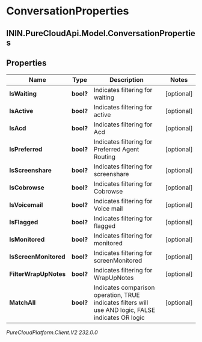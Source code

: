# ConversationProperties

## ININ.PureCloudApi.Model.ConversationProperties

## Properties

|Name | Type | Description | Notes|
|------------ | ------------- | ------------- | -------------|
| **IsWaiting** | **bool?** | Indicates filtering for waiting | [optional] |
| **IsActive** | **bool?** | Indicates filtering for active | [optional] |
| **IsAcd** | **bool?** | Indicates filtering for Acd | [optional] |
| **IsPreferred** | **bool?** | Indicates filtering for Preferred Agent Routing | [optional] |
| **IsScreenshare** | **bool?** | Indicates filtering for screenshare | [optional] |
| **IsCobrowse** | **bool?** | Indicates filtering for Cobrowse | [optional] |
| **IsVoicemail** | **bool?** | Indicates filtering for Voice mail | [optional] |
| **IsFlagged** | **bool?** | Indicates filtering for flagged | [optional] |
| **IsMonitored** | **bool?** | Indicates filtering for monitored | [optional] |
| **IsScreenMonitored** | **bool?** | Indicates filtering for screenMonitored | [optional] |
| **FilterWrapUpNotes** | **bool?** | Indicates filtering for WrapUpNotes | [optional] |
| **MatchAll** | **bool?** | Indicates comparison operation, TRUE indicates filters will use AND logic, FALSE indicates OR logic | [optional] |



_PureCloudPlatform.Client.V2 232.0.0_

